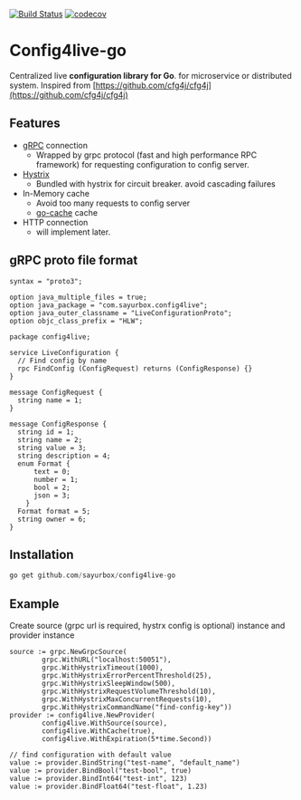 [![Build Status](https://travis-ci.org/sayurbox/config4live-go.svg?branch=master)](https://travis-ci.org/sayurbox/config4live-go)
[![codecov](https://codecov.io/gh/sayurbox/config4live-go/branch/master/graph/badge.svg?token=TC05HJSAZW)](https://codecov.io/gh/sayurbox/config4live-go)

# Config4live-go
Centralized live **configuration library for Go**. for microservice or distributed system.
Inspired from [https://github.com/cfg4j/cfg4j](https://github.com/cfg4j/cfg4j)

## Features

 - [gRPC](https://grpc.io/) connection
   - Wrapped by grpc protocol (fast and high performance RPC framework) for requesting configuration to config server. 
 - [Hystrix](https://github.com/Netflix/Hystrix)
   - Bundled with hystrix for circuit breaker. avoid cascading failures
 - In-Memory cache
   - Avoid too many requests to config server
   - [go-cache](https://github.com/patrickmn/go-cache) cache 
 - HTTP connection
   - will implement later.
   
## gRPC proto file format
```$xslt
syntax = "proto3";

option java_multiple_files = true;
option java_package = "com.sayurbox.config4live";
option java_outer_classname = "LiveConfigurationProto";
option objc_class_prefix = "HLW";

package config4live;

service LiveConfiguration {
  // Find config by name
  rpc FindConfig (ConfigRequest) returns (ConfigResponse) {}
}

message ConfigRequest {
  string name = 1;
}

message ConfigResponse {
  string id = 1;
  string name = 2;
  string value = 3;
  string description = 4;
  enum Format {
      text = 0;
      number = 1;
      bool = 2;
      json = 3;
    }
  Format format = 5;
  string owner = 6;
}

```

## Installation

```groovy
go get github.com/sayurbox/config4live-go
```

## Example

Create source (grpc url is required, hystrx config is optional) instance and provider instance
```golang
source := grpc.NewGrpcSource(
		grpc.WithURL("localhost:50051"),
		grpc.WithHystrixTimeout(1000),
		grpc.WithHystrixErrorPercentThreshold(25),
		grpc.WithHystrixSleepWindow(500),
		grpc.WithHystrixRequestVolumeThreshold(10),
		grpc.WithHystrixMaxConcurrentRequests(10),
		grpc.WithHystrixCommandName("find-config-key"))
provider := config4live.NewProvider(
		config4live.WithSource(source),
		config4live.WithCache(true),
		config4live.WithExpiration(5*time.Second))

// find configuration with default value
value := provider.BindString("test-name", "default_name")
value := provider.BindBool("test-bool", true)
value := provider.BindInt64("test-int", 123)
value := provider.BindFloat64("test-float", 1.23)

```

